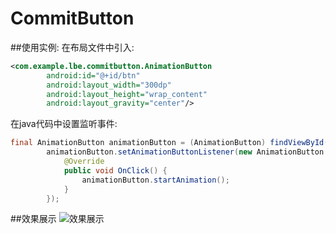 # CommitButton

##使用实例:
在布局文件中引入:
```xml
<com.example.lbe.commitbutton.AnimationButton
        android:id="@+id/btn"
        android:layout_width="300dp"
        android:layout_height="wrap_content"
        android:layout_gravity="center"/>
```

在java代码中设置监听事件:
```java
final AnimationButton animationButton = (AnimationButton) findViewById(R.id.btn);
        animationButton.setAnimationButtonListener(new AnimationButton.AnimationButtonListener() {
            @Override
            public void OnClick() {
                animationButton.startAnimation();
            }
        });
```

##效果展示
![效果展示](http://img.blog.csdn.net/20180311164629513?watermark/2/text/aHR0cDovL2Jsb2cuY3Nkbi5uZXQvdTAxMDc4NDg4Nw==/font/5a6L5L2T/fontsize/400/fill/I0JBQkFCMA==/dissolve/70)

